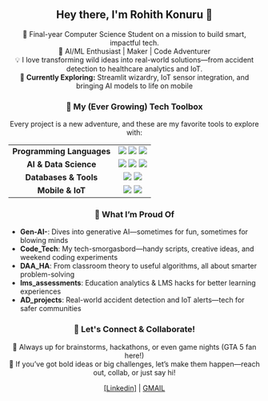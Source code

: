 <h2 align="center">Hey there, I'm Rohith Konuru 👋</h2> <p align="center"> 🚀 Final-year Computer Science Student on a mission to build smart, impactful tech.<br/> 🤖 AI/ML Enthusiast | Maker | Code Adventurer<br/> 💡 I love transforming wild ideas into real-world solutions—from accident detection to healthcare analytics and IoT.<br/> 🌱 <b>Currently Exploring:</b> Streamlit wizardry, IoT sensor integration, and bringing AI models to life on mobile </p> <h3 align="center">🔧 My (Ever Growing) Tech Toolbox</h3> <p align="center"> Every project is a new adventure, and these are my favorite tools to explore with: </p> <table align="center" width="80%"> <tr> <td align="center"><strong>Programming Languages</strong></td> <td align="center"> <img src="https://img.shields.io/badge/Python-3776AB?style=for-the-badge&logo=python&logoColor=white"/> <img src="https://img.shields.io/badge/Java-ED8B00?style=for-the-badge&logo=openjdk&logoColor=white"/> <img src="https://img.shields.io/badge/C++-00599C?style=for-the-badge&logo=cplusplus&logoColor=white"/> </td> </tr> <tr> <td align="center"><strong>AI & Data Science</strong></td> <td align="center"> <img src="https://img.shields.io/badge/TensorFlow-FF6F00?style=for-the-badge&logo=tensorflow&logoColor=white"/> <img src="https://img.shields.io/badge/scikit--learn-F7931E?style=for-the-badge&logo=scikit-learn&logoColor=white"/> <img src="https://img.shields.io/badge/Streamlit-FF4B4B?style=for-the-badge&logo=streamlit&logoColor=white"/> </td> </tr> <tr> <td align="center"><strong>Databases & Tools</strong></td> <td align="center"> <img src="https://img.shields.io/badge/MySQL-4479A1?style=for-the-badge&logo=mysql&logoColor=white"/> <img src="https://img.shields.io/badge/GitHub-181717?style=for-the-badge&logo=github&logoColor=white"/> </td> </tr> <tr> <td align="center"><strong>Mobile & IoT</strong></td> <td align="center"> <img src="https://img.shields.io/badge/Android%20Studio-3DDC84?style=for-the-badge&logo=android-studio&logoColor=white"/> <img src="https://img.shields.io/badge/ESP32-black?style=for-the-badge&logo=esp32&logoColor=white"/> </td> </tr> </table>
<h3 align="center">🌟 What I’m Proud Of</h3> <ul> <li> <b>Gen-AI-</b>: Dives into generative AI—sometimes for fun, sometimes for blowing minds </li> <li> <b>Code_Tech</b>: My tech-smorgasbord—handy scripts, creative ideas, and weekend coding experiments </li> <li> <b>DAA_HA</b>: From classroom theory to useful algorithms, all about smarter problem-solving </li> <li> <b>lms_assessments</b>: Education analytics & LMS hacks for better learning experiences </li> <li> <b>AD_projects</b>: Real-world accident detection and IoT alerts—tech for safer communities </li> </ul>
<h3 align="center">👋 Let's Connect & Collaborate!</h3> <p align="center"> 🔗 Always up for brainstorms, hackathons, or even game nights (GTA 5 fan here!)<br/> 💬 If you’ve got bold ideas or big challenges, let’s make them happen—reach out, collab, or just say hi! </p> <p align="center"> <a href="https://www.linkedin.com/in/konuru-rohith-8b4aa4286/">[Linkedin]</a> | <a href="mailto:Rohithkonuru9@gmail.com">GMAIL</a> </p>
